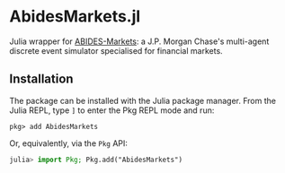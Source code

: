 # AbidesMarkets.jl
Julia wrapper for [ABIDES-Markets](https://github.com/jpmorganchase/abides-jpmc-public): a J.P. Morgan Chase's multi-agent discrete event simulator specialised for financial markets.

## Installation

The package can be installed with the Julia package manager.
From the Julia REPL, type `]` to enter the Pkg REPL mode and run:

```
pkg> add AbidesMarkets
```

Or, equivalently, via the `Pkg` API:

```julia
julia> import Pkg; Pkg.add("AbidesMarkets")
```
